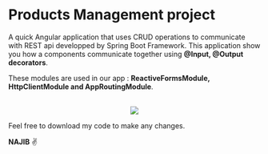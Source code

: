 # Products Management project

A quick Angular application that uses CRUD operations to communicate with REST api developped by Spring Boot Framework.
This application show you how a components communicate together using <b>@Input, @Output decorators</b>.

These modules are used in our app : <b>ReactiveFormsModule, HttpClientModule and AppRoutingModule</b>.
<br/>
<br/>


<p align="center">
<img src="https://github.com/najiboulhouch/products-angular14/blob/ComponentsDecomposition/products.png"/>  
</p>


Feel free to download my code to make any changes.

<b>NAJIB</b> :v:
